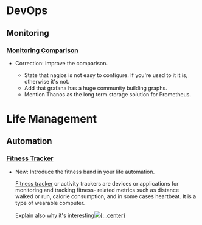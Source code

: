 # DevOps

## Monitoring

### [Monitoring Comparison](monitoring_comparison.md)

* Correction: Improve the comparison.

    * State that nagios is not easy to configure. If you're used to it it
        is, otherwise it's not.
    * Add that grafana has a huge community building graphs.
    * Mention Thanos as the long term storage solution for Prometheus.

# Life Management

## Automation

### [Fitness Tracker](fitness_band.md)

* New: Introduce the fitness band in your life automation.

    [Fitness tracker](https://en.wikipedia.org/wiki/Activity_tracker) or
    activity
    trackers are devices or applications for monitoring and tracking fitness-
    related
    metrics such as distance walked or run, calorie consumption, and in some
    cases
    heartbeat. It is a type of wearable computer.
    
    Explain also why it's interesting[![](not-by-ai.svg){: .center}](https://notbyai.fyi)
